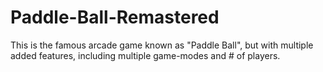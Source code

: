 # Paddle-Ball-Remastered
This is the famous arcade game known as "Paddle Ball", but with multiple added features, including multiple game-modes and # of players.
